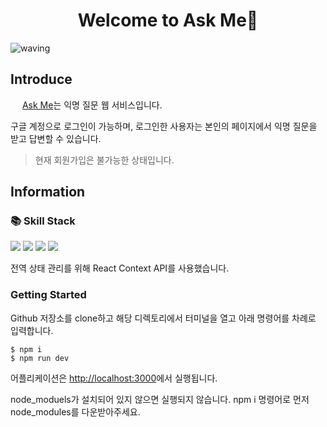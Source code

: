 <h1 style="text-align: center">Welcome to Ask Me👋</h1>

![waving](https://capsule-render.vercel.app/api?type=waving&height=200&text=Ask-Me&fontAlign=80&fontAlignY=40&color=gradient)

<h2>Introduce</h2>

<img src="./public/favicon.ico" width="15px" /> [Ask Me](https://ask-me-s.vercel.app/ixio0330)는 익명 질문 웹 서비스입니다.

구글 계정으로 로그인이 가능하며, 로그인한 사용자는 본인의 페이지에서 익명 질문을 받고 답변할 수 있습니다.

> 현재 회원가입은 불가능한 상태입니다.

<h2>Information</h2>

<h3>📚 Skill Stack</h3>

<img src="https://img.shields.io/badge/Next.js-000000?style=flat-square&logo=Next.js&logoColor=white" style="display:inline"/>
<img src="https://img.shields.io/badge/TypeScript-3178C6?style=flat-square&logo=typescript&logoColor=white" style="display:inline"/>
<img src="https://img.shields.io/badge/Chakra UI-319795?style=flat-square&logo=Chakra UI&logoColor=white" style="display:inline"/>
<img src="https://img.shields.io/badge/Vercel-000000?style=flat-square&logo=vercel&logoColor=white" style="display:inline"/>

<p>전역 상태 관리를 위해 React Context API를 사용했습니다.</p>

<h3>Getting Started</h3>

Github 저장소를 clone하고 해당 디렉토리에서 터미널을 열고 아래 명령어를 차례로 입력합니다.

```
$ npm i
$ npm run dev
```

어플리케이션은 [http://localhost:3000](http://localhost:3000)에서 실행됩니다.

node_moduels가 설치되어 있지 않으면 실행되지 않습니다. npm i 명령어로 먼저 node_modules를 다운받아주세요.

<!-- <h3>Review</h3>

[My-day 프로젝트 후기](https://velog.io/@seo__namu/My-day-%ED%94%84%EB%A1%9C%EC%A0%9D%ED%8A%B8-%ED%9B%84%EA%B8%B0)에 개발 후기를 기록했습니다. -->

